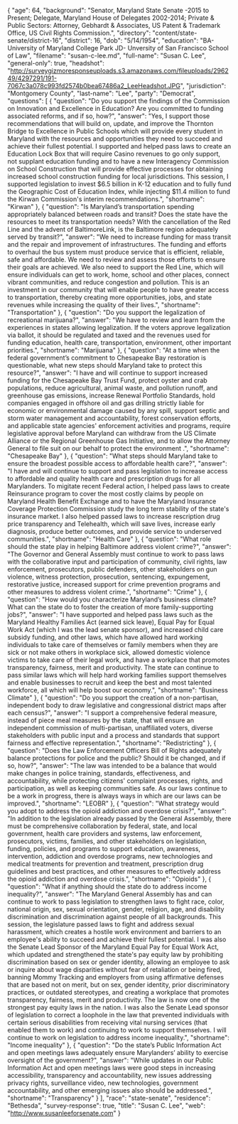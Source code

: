 {
  "age": 64,
  "background": "Senator, Maryland State Senate -2015 to Present; Delegate, Maryland House of Delegates 2002-2014; Private & Public Sectors:  Attorney, Gebhardt & Associates, US Patent & Trademark Office, US Civil Rights Commission.",
  "directory": "content/state-senate/district-16",
  "district": 16,
  "dob": "5/14/1954",
  "education": "BA- University of Maryland College Park JD- Unversity of San Francisco School of Law",
  "filename": "susan-c-lee.md",
  "full-name": "Susan C. Lee",
  "general-only": true,
  "headshot": "http://surveygizmoresponseuploads.s3.amazonaws.com/fileuploads/296249/4297291/191-7067c3a078c993fd2574b0bea67486a2_LeeHeadshot.JPG",
  "jurisdiction": "Montgomery County",
  "last-name": "Lee",
  "party": "Democrat",
  "questions": [
    {
      "question": "Do you support the findings of the Commission on Innovation and Excellence in Education? Are you committed to funding associated reforms, and if so, how?",
      "answer": "Yes, I support those recommendations that will build on, update, and improve the Thornton Bridge to Excellence in Public Schools which will provide every student in Maryland with the resources and opportunities they need to succeed and achieve their fullest potential.  I supported and helped pass laws to create an Education Lock Box that will require Casino revenues to go only support, not supplant education funding and to have a new Interagency Commission on School Construction that will provide effective processes for obtaining increased school construction funding for local jurisdictions.  This session, I supported legislation to invest $6.5 billion in K-12 education and to fully fund the Geographic Cost of Education Index, while injecting $11.4 million to fund the Kirwan Commission's interim recommendations.",
      "shortname": "Kirwan"
    },
    {
      "question": "Is Maryland’s transportation spending appropriately balanced between roads and transit? Does the state have the resources to meet its transportation needs? With the cancellation of the Red Line and the advent of BaltimoreLink, is the Baltimore region adequately served by transit?",
      "answer": "We need to increase funding for mass transit and the repair and improvement of infrastructures.   The funding and efforts to overhaul the bus system must produce  service that is efficient, reliable, safe and affordable.  We need to review and assess those efforts to ensure their goals are achieved.  We also need to support the Red Line, which will ensure individuals can get to work, home, school and other places,  connect vibrant communities, and reduce congestion and pollution.  This is an investment in our community that will enable people to have greater access to transportation, thereby creating more opportunities,  jobs, and state revenues while increasing the quality of their lives.",
      "shortname": "Transportation"
    },
    {
      "question": "Do you support the legalization of recreational marijuana?",
      "answer": "We have to review and learn from the experiences in states allowing legalization.  If the voters approve legalization via ballot, it should be regulated and taxed and the revenues used for funding education, health care, transportation, environment, other important priorities.",
      "shortname": "Marijuana"
    },
    {
      "question": "At a time when the federal government’s commitment to Chesapeake Bay restoration is questionable, what new steps should Maryland take to protect this resource?",
      "answer": "I have and will continue to support increased funding for the Chesapeake Bay Trust Fund,  protect oyster and crab populations, reduce agricultural, animal waste, and pollution runoff, and greenhouse gas emissions, increase Renewal Portfolio Standards, hold companies engaged in offshore oil and gas drilling  strictly liable for economic or environmental damage caused by any spill,  support septic and storm water management and accountability, forest conservation efforts, and applicable state agencies' enforcement activities and programs, require legislative approval before Maryland can withdraw from the US Climate Alliance or the Regional Greenhouse Gas Initiative, and to allow the Attorney General to file suit on our behalf to protect the environment .",
      "shortname": "Chesapeake Bay"
    },
    {
      "question": "What steps should Maryland take to ensure the broadest possible access to affordable health care?",
      "answer": "I have and will continue to support and pass legislation to increase access to affordable and quality health care and prescription drugs for all Marylanders.  To migitate recent Federal action, I helped pass laws to create Reinsurance program to cover the most costly claims by people on Maryland Health Benefit Exchange and to have the Maryland Insurance Coverage Protection Commission study the long term stability of the state's insurance market.  I also helped passed laws to increase rescription drug price transparency and Telehealth, which will save lives, increase early diagnosis, produce better outcomes, and provide service to underserved communities.",
      "shortname": "Health Care"
    },
    {
      "question": "What role should the state play in helping Baltimore address violent crime?",
      "answer": "The Governor and General Assembly must continue to work to pass laws with the collaborative input and participation of community, civil rights, law enforcement, prosecutors, public defenders, other stakeholders on gun violence, witness protection, prosecution, sentencing, expungement, restorative justice, increased support for crime prevention programs and other measures to address violent crime.",
      "shortname": "Crime"
    },
    {
      "question": "How would you characterize Maryland’s business climate? What can the state do to foster the creation of more family-supporting jobs?",
      "answer": "I have supported and helped pass laws such as the Maryland Healthy Families Act (earned sick leave), Equal Pay for Equal Work Act (which I was the lead senate sponsor), and increased child care subsidy funding, and other laws, which have allowed hard working individuals to take care of themselves or family members when they are sick or not make others in workplace sick, allowed domestic violence victims to take care of their legal work, and have a workplace that promotes transparency, fairness, merit and productivity.  The state can continue to pass similar laws which will help hard working families support themselves and enable businesses to recruit and keep the best and most talented workforce, all which will help boost our economy.",
      "shortname": "Business Climate"
    },
    {
      "question": "Do you support the creation of a non-partisan, independent body to draw legislative and congressional district maps after each census?",
      "answer": "I support a comprehensive federal measure, instead of piece meal measures by the state, that will ensure an independent commission of multi-partisan, unaffiliated voters, diverse stakeholders with public input and a process and standards that support fairness and effective representation.",
      "shortname": "Redistricting"
    },
    {
      "question": "Does the Law Enforcement Officers Bill of Rights adequately balance protections for police and the public? Should it be changed, and if so, how?",
      "answer": "The law was intended to be a balance that would make changes in police training, standards, effectiveness, and accountability, while protecting  citizens' complaint processes, rights, and participation, as well as keeping communities safe.  As our laws continue to be a work in progress, there is always ways in which are our laws can be improved.",
      "shortname": "LEOBR"
    },
    {
      "question": "What strategy would you adopt to address the opioid addiction and overdose crisis?",
      "answer": "In addition to the legislation already passed by the General Assembly, there must be comprehensive collaboration by federal, state, and local government, health care providers and systems, law enforcement, prosecutors, victims, families, and other stakeholders on legislation, funding, policies, and programs to support education, awareness, intervention, addiction and overdose programs, new technologies and medical treatments for prevention and treatment, prescription drug guidelines and  best practices, and other measures to effectively address the opioid addiction and overdose crisis.",
      "shortname": "Opioids"
    },
    {
      "question": "What if anything should the state do to address income inequality?",
      "answer": "The Maryland General Assembly has and can continue to work to pass legislation to strengthen laws to fight race, color, national origin, sex, sexual orientation, gender, religion, age, and disability discrimination and discrimination against people of all backgrounds.  This session, the legislature passed laws to fight and address sexual harassment, which creates a hostile work environment and barriers to an employee's ability to succeed and achieve their fullest potential.  I was also the Senate Lead Sponsor of the Maryland Equal Pay for Equal Work Act, which updated and strengthened the state's pay equity law by prohibiting discrimination based on sex or gender identity, allowing an employee to ask or inquire about wage disparities without fear of retaliation or being fired, banning Mommy Tracking and employers from using affirmative defenses that are based not on merit, but on sex, gender identity, prior discriminatory practices, or outdated stereotypes, and creating a workplace that promotes transparency, fairness, merit and productivity.   The law is now one of the strongest pay equity laws in the nation.  I was also the Senate Lead sponsor of legislation to correct a loophole in the law that prevented individuals with certain serious disabilities from receiving vital nursing services (that enabled them to work) and continuing to work to support themselves.  I will continue to work on legislation to address income inequality.",
      "shortname": "Income inequality"
    },
    {
      "question": "Do the state’s Public Information Act and open meetings laws adequately ensure Marylanders’ ability to exercise oversight of the government?",
      "answer": "While updates in our Public Information Act and open meetings laws were good steps in increasing accessibility, transparency and accountability, new issues addressing privacy rights, surveillance video, new technologies, government accountability, and other emerging issues also should be addressed.",
      "shortname": "Transparency"
    }
  ],
  "race": "state-senate",
  "residence": "Bethesda",
  "survey-response": true,
  "title": "Susan C. Lee",
  "web": "http://www.susanleeforsenate.com"
}

